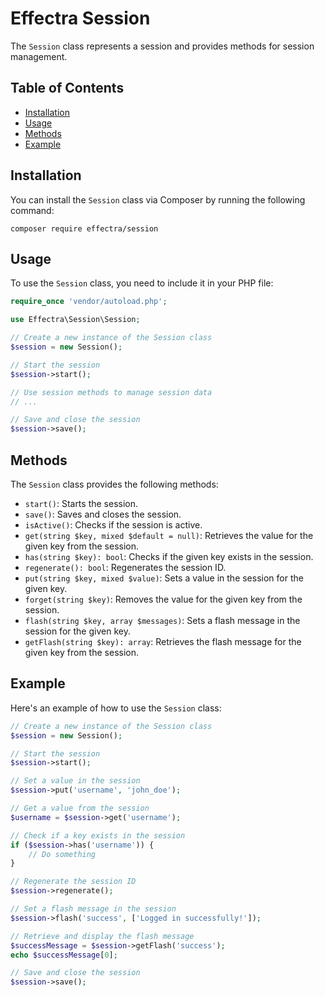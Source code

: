 # Effectra Session 

The `Session` class represents a session and provides methods for session management.

## Table of Contents

- [Installation](#installation)
- [Usage](#usage)
- [Methods](#methods)
- [Example](#example)

## Installation

You can install the `Session` class via Composer by running the following command:

```
composer require effectra/session
```

## Usage

To use the `Session` class, you need to include it in your PHP file:

```php
require_once 'vendor/autoload.php';

use Effectra\Session\Session;

// Create a new instance of the Session class
$session = new Session();

// Start the session
$session->start();

// Use session methods to manage session data
// ...

// Save and close the session
$session->save();
```

## Methods

The `Session` class provides the following methods:

- `start()`: Starts the session.
- `save()`: Saves and closes the session.
- `isActive()`: Checks if the session is active.
- `get(string $key, mixed $default = null)`: Retrieves the value for the given key from the session.
- `has(string $key): bool`: Checks if the given key exists in the session.
- `regenerate(): bool`: Regenerates the session ID.
- `put(string $key, mixed $value)`: Sets a value in the session for the given key.
- `forget(string $key)`: Removes the value for the given key from the session.
- `flash(string $key, array $messages)`: Sets a flash message in the session for the given key.
- `getFlash(string $key): array`: Retrieves the flash message for the given key from the session.

## Example

Here's an example of how to use the `Session` class:

```php
// Create a new instance of the Session class
$session = new Session();

// Start the session
$session->start();

// Set a value in the session
$session->put('username', 'john_doe');

// Get a value from the session
$username = $session->get('username');

// Check if a key exists in the session
if ($session->has('username')) {
    // Do something
}

// Regenerate the session ID
$session->regenerate();

// Set a flash message in the session
$session->flash('success', ['Logged in successfully!']);

// Retrieve and display the flash message
$successMessage = $session->getFlash('success');
echo $successMessage[0];

// Save and close the session
$session->save();
```
